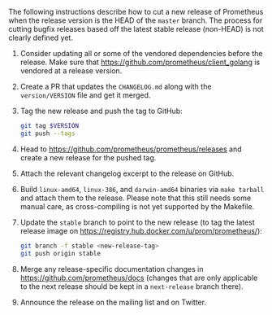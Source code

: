 The following instructions describe how to cut a new release of Prometheus when the release version is the HEAD of the `master` branch. The process for cutting bugfix releases based off the latest stable release (non-HEAD) is not clearly defined yet.

1. Consider updating all or some of the vendored dependencies before the
   release. Make sure that https://github.com/prometheus/client_golang is
   vendored at a release version.
1. Create a PR that updates the `CHANGELOG.md` along with the `version/VERSION` file and get it merged.
1. Tag the new release and push the tag to GitHub:

   ```bash
   git tag $VERSION
   git push --tags
   ```

1. Head to https://github.com/prometheus/prometheus/releases and create a new release for the pushed tag.
1. Attach the relevant changelog excerpt to the release on GitHub.
1. Build `linux-amd64`, `linux-386`, and `darwin-amd64` binaries via `make tarball` and attach them to the release. Please note that this still needs some manual care, as cross-compiling is not yet supported by the Makefile.
1. Update the `stable` branch to point to the new release (to tag the latest release image on https://registry.hub.docker.com/u/prom/prometheus/):

   ```bash
   git branch -f stable <new-release-tag>
   git push origin stable
   ```

1. Merge any release-specific documentation changes in https://github.com/prometheus/docs (changes that are only applicable to the next release should be kept in a `next-release` branch there).
1. Announce the release on the mailing list and on Twitter.